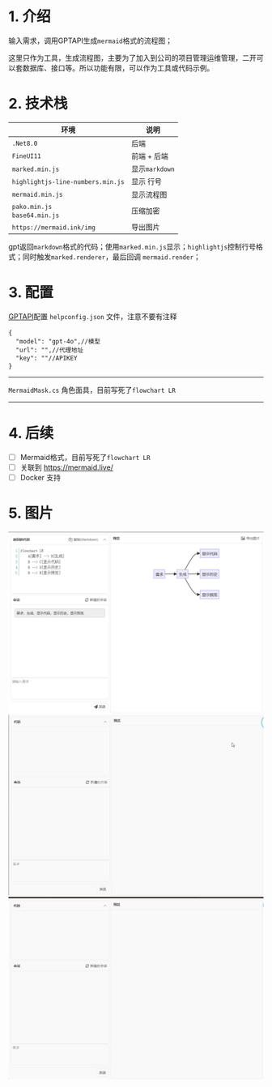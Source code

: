 # 1. 介绍

输入需求，调用GPTAPI生成`mermaid`格式的流程图；

这里只作为工具，生成流程图，主要为了加入到公司的项目管理运维管理，二开可以套数据库、接口等。所以功能有限，可以作为工具或代码示例。

# 2. 技术栈

环境|说明
-|-
`.Net8.0` | 后端
`FineUI11`|前端 + 后端
`marked.min.js`|显示`markdown`
`highlightjs-line-numbers.min.js`|显示 行号
`mermaid.min.js`|显示流程图
`pako.min.js`<br/>`base64.min.js`|压缩加密
`https://mermaid.ink/img` | 导出图片

gpt返回`markdown`格式的代码；使用`marked.min.js`显示；`highlightjs`控制行号格式；同时触发`marked.renderer`，最后回调 `mermaid.render`；


# 3. 配置

[GPTAPI](https://gitcode.com/chatanywhere/GPT_API_free/overview?tab=readme-ov-file&utm_source=csdn_github_accelerator&isLogin=1)配置 `helpconfig.json` 文件，注意不要有注释

```
{
  "model": "gpt-4o",//模型
  "url": "",//代理地址
  "key": ""//APIKEY
}
```

***
`MermaidMask.cs` 角色面具，目前写死了`flowchart LR`

---
# 4. 后续

- [ ] Mermaid格式，目前写死了`flowchart LR`
- [ ] 关联到 https://mermaid.live/
- [ ] Docker 支持

# 5. 图片
![](images/01.png)
![](images/02.gif)
![](images/03.gif)

